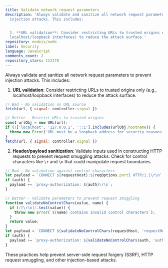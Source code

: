 ```yaml
---
title: Validate network request parameters
description: 'Always validate and sanitize all network request parameters to prevent
  injection attacks. This includes:


  1. **URL validation**: Consider restricting URLs to trusted origins only (e.g.,
  localhost/loopback interfaces) to reduce the attack surface.'
repository: nodejs/node
label: Security
language: JavaScript
comments_count: 2
repository_stars: 112178
---
```


Always validate and sanitize all network request parameters to prevent injection attacks. This includes:

1. **URL validation**: Consider restricting URLs to trusted origins only (e.g., localhost/loopback interfaces) to reduce the attack surface.

```javascript
// Bad - No validation on URL source
fetch(url, { signal: controller.signal })

// Better - Restrict URLs to trusted origins
const urlObj = new URL(url);
if (!['localhost', '127.0.0.1', '::1'].includes(urlObj.hostname)) {
  throw new Error('URL must be a loopback address for security reasons');
}
fetch(url, { signal: controller.signal })
```

2. **Header/payload sanitization**: Validate inputs used in constructing HTTP requests to prevent request smuggling attacks. Check for control characters like `\r` and `\n` that could manipulate request boundaries.

```javascript
// Bad - No validation against control characters
let payload = `CONNECT ${requestHost}:${reqOptions.port} HTTP/1.1\r\n`;
if (auth) {
  payload += `proxy-authorization: ${auth}\r\n`;
}

// Better - Validate parameters to prevent request smuggling
function validateNoControlChars(value, name) {
  if (/[\r\n]/.test(value)) {
    throw new Error(`${name} contains invalid control characters`);
  }
  return value;
}
let payload = `CONNECT ${validateNoControlChars(requestHost, 'requestHost')}:${validateNoControlChars(reqOptions.port, 'port')} HTTP/1.1\r\n`;
if (auth) {
  payload += `proxy-authorization: ${validateNoControlChars(auth, 'auth')}\r\n`;
}
```

These practices help prevent server-side request forgery (SSRF), HTTP request smuggling, and other injection-based attacks.